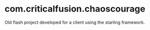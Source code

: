 # com.criticalfusion.chaoscourage

Old flash project developed for a client using the starling framework.
